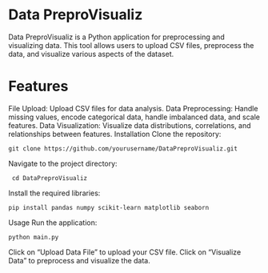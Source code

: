 # Data PreproVisualiz
Data PreproVisualiz is a Python application for preprocessing and visualizing data. This tool allows users to upload CSV files, preprocess the data, and visualize various aspects of the dataset.

# Features
File Upload: Upload CSV files for data analysis.
Data Preprocessing: Handle missing values, encode categorical data, handle imbalanced data, and scale features.
Data Visualization: Visualize data distributions, correlations, and relationships between features.
Installation
Clone the repository:

    git clone https://github.com/yourusername/DataPreproVisualiz.git

Navigate to the project directory:

     cd DataPreproVisualiz

Install the required libraries:

    pip install pandas numpy scikit-learn matplotlib seaborn

Usage
Run the application:

    python main.py

Click on “Upload Data File” to upload your CSV file.
Click on “Visualize Data” to preprocess and visualize the data.
